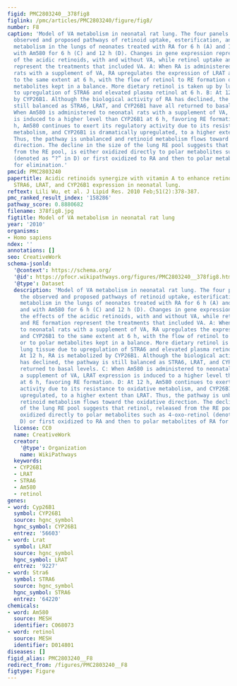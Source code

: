 ```yaml
---
figid: PMC2803240__378fig8
figlink: /pmc/articles/PMC2803240/figure/fig8/
number: F8
caption: 'Model of VA metabolism in neonatal rat lung. The four panels represent the
  observed and proposed pathways of retinoid uptake, esterification, and oxidative
  metabolism in the lungs of neonates treated with RA for 6 h (A) and 12 h (B), and
  with Am580 for 6 h (C) and 12 h (D). Changes in gene expression represent the effects
  of the acidic retinoids, with and without VA, while retinol uptake and RE formation
  represent the treatments that included VA. A: When RA is administered to neonatal
  rats with a supplement of VA, RA upregulates the expression of LRAT and CYP26B1
  to the same extent at 6 h, with the flow of retinol to RE formation or to polar
  metabolites kept in a balance. More dietary retinol is taken up by lung tissue due
  to upregulation of STRA6 and elevated plasma retinol at 6 h. B: At 12 h, RA is metabolized
  by CYP26B1. Although the biological activity of RA has declined, the pathway is
  still balanced as STRA6, LRAT, and CYP26B1 have all returned to basal levels. C:
  When Am580 is administered to neonatal rats with a supplement of VA, LRAT expression
  is induced to a higher level than CYP26B1 at 6 h, favoring RE formation. D: At 12
  h, Am580 continues to exert its regulatory activity due to its resistance to oxidative
  metabolism, and CYP26B1 is dramatically upregulated, to a higher extent than LRAT.
  Thus, the pathway is unbalanced and retinoid metabolism flows toward the oxidative
  direction. The decline in the size of the lung RE pool suggests that retinol, released
  from the RE pool, is either oxidized directly to polar metabolites such as 4-oxo-retinol
  (denoted as “?” in D) or first oxidized to RA and then to polar metabolites of RA
  for elimination.'
pmcid: PMC2803240
papertitle: Acidic retinoids synergize with vitamin A to enhance retinol uptake and
  STRA6, LRAT, and CYP26B1 expression in neonatal lung.
reftext: Lili Wu, et al. J Lipid Res. 2010 Feb;51(2):378-387.
pmc_ranked_result_index: '158286'
pathway_score: 0.8880682
filename: 378fig8.jpg
figtitle: Model of VA metabolism in neonatal rat lung
year: '2010'
organisms:
- Homo sapiens
ndex: ''
annotations: []
seo: CreativeWork
schema-jsonld:
  '@context': https://schema.org/
  '@id': https://pfocr.wikipathways.org/figures/PMC2803240__378fig8.html
  '@type': Dataset
  description: 'Model of VA metabolism in neonatal rat lung. The four panels represent
    the observed and proposed pathways of retinoid uptake, esterification, and oxidative
    metabolism in the lungs of neonates treated with RA for 6 h (A) and 12 h (B),
    and with Am580 for 6 h (C) and 12 h (D). Changes in gene expression represent
    the effects of the acidic retinoids, with and without VA, while retinol uptake
    and RE formation represent the treatments that included VA. A: When RA is administered
    to neonatal rats with a supplement of VA, RA upregulates the expression of LRAT
    and CYP26B1 to the same extent at 6 h, with the flow of retinol to RE formation
    or to polar metabolites kept in a balance. More dietary retinol is taken up by
    lung tissue due to upregulation of STRA6 and elevated plasma retinol at 6 h. B:
    At 12 h, RA is metabolized by CYP26B1. Although the biological activity of RA
    has declined, the pathway is still balanced as STRA6, LRAT, and CYP26B1 have all
    returned to basal levels. C: When Am580 is administered to neonatal rats with
    a supplement of VA, LRAT expression is induced to a higher level than CYP26B1
    at 6 h, favoring RE formation. D: At 12 h, Am580 continues to exert its regulatory
    activity due to its resistance to oxidative metabolism, and CYP26B1 is dramatically
    upregulated, to a higher extent than LRAT. Thus, the pathway is unbalanced and
    retinoid metabolism flows toward the oxidative direction. The decline in the size
    of the lung RE pool suggests that retinol, released from the RE pool, is either
    oxidized directly to polar metabolites such as 4-oxo-retinol (denoted as “?” in
    D) or first oxidized to RA and then to polar metabolites of RA for elimination.'
  license: CC0
  name: CreativeWork
  creator:
    '@type': Organization
    name: WikiPathways
  keywords:
  - CYP26B1
  - LRAT
  - STRA6
  - Am580
  - retinol
genes:
- word: Cyp26B1
  symbol: CYP26B1
  source: hgnc_symbol
  hgnc_symbol: CYP26B1
  entrez: '56603'
- word: Lrat
  symbol: LRAT
  source: hgnc_symbol
  hgnc_symbol: LRAT
  entrez: '9227'
- word: Stra6
  symbol: STRA6
  source: hgnc_symbol
  hgnc_symbol: STRA6
  entrez: '64220'
chemicals:
- word: Am580
  source: MESH
  identifier: C068073
- word: retinol
  source: MESH
  identifier: D014801
diseases: []
figid_alias: PMC2803240__F8
redirect_from: /figures/PMC2803240__F8
figtype: Figure
---
```

